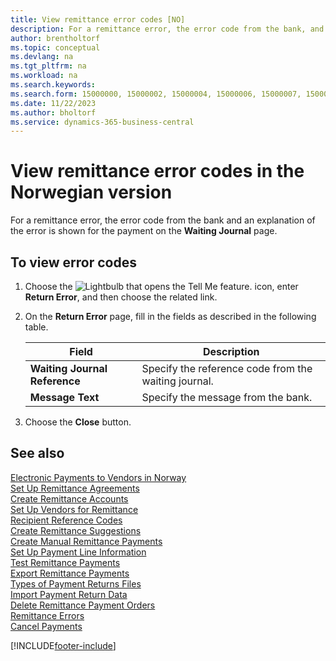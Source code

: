 ```yaml
---
title: View remittance error codes [NO]
description: For a remittance error, the error code from the bank, and an explanation of the error is shown for the payment on the Waiting Journal page in the Norwegian version of Business Central.
author: brentholtorf
ms.topic: conceptual
ms.devlang: na
ms.tgt_pltfrm: na
ms.workload: na
ms.search.keywords:
ms.search.form: 15000000, 15000002, 15000004, 15000006, 15000007, 15000010
ms.date: 11/22/2023
ms.author: bholtorf
ms.service: dynamics-365-business-central
---
```

# View remittance error codes in the Norwegian version

For a remittance error, the error code from the bank and an explanation of the error is shown for the payment on the **Waiting Journal** page.  

## To view error codes  

1.  Choose the ![Lightbulb that opens the Tell Me feature.](../../media/ui-search/search_small.png "Tell me what you want to do") icon, enter **Return Error**, and then choose the related link.  
2.  On the **Return Error** page, fill in the fields as described in the following table.  

    |Field|Description|  
    |---------------------------------|---------------------------------------|  
    |**Waiting Journal Reference**|Specify the reference code from the waiting journal.|  
    |**Message Text**|Specify the message from the bank.|  

3.  Choose the **Close** button.  

## See also  
 [Electronic Payments to Vendors in Norway](electronic-payments-to-vendors-in-norway.md)   
 [Set Up Remittance Agreements](how-to-set-up-remittance-agreements.md)   
 [Create Remittance Accounts](how-to-create-remittance-accounts.md)   
 [Set Up Vendors for Remittance](how-to-set-up-vendors-for-remittance.md)   
 [Recipient Reference Codes](recipient-reference-codes.md)   
 [Create Remittance Suggestions](how-to-create-remittance-suggestions.md)   
 [Create Manual Remittance Payments](how-to-create-manual-remittance-payments.md)   
 [Set Up Payment Line Information](how-to-set-up-payment-line-information.md)   
 [Test Remittance Payments](how-to-test-remittance-payments.md)   
 [Export Remittance Payments](how-to-export-remittance-payments.md)   
 [Types of Payment Returns Files](types-of-payment-returns-files.md)   
 [Import Payment Return Data](how-to-import-payment-return-data.md)   
 [Delete Remittance Payment Orders](how-to-delete-remittance-payment-orders.md)   
 [Remittance Errors](remittance-errors.md)   
 [Cancel Payments](how-to-cancel-payments.md)


[!INCLUDE[footer-include](../../includes/footer-banner.md)]